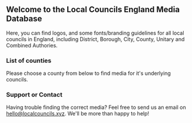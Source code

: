 ## Welcome to the Local Councils England Media Database

Here, you can find logos, and some fonts/branding guidelines for all local councils in England, including District, Borough, City, County, Unitary and Combined Authories.

### List of counties

Please choose a county from below to find media for it's underlying councils.

### Support or Contact

Having trouble finding the correct media? Feel free to send us an email on hello@localcouncils.xyz. We'll be more than happy to help!

